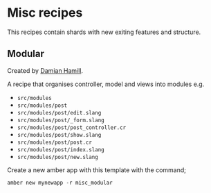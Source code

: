 # Misc recipes

This recipes contain shards with new exiting features and structure.

## Modular

Created by [Damian Hamill](https://github.com/damianham).

A recipe that organises controller, model and views into modules e.g.

- `src/modules`
- `src/modules/post`
- `src/modules/post/edit.slang`
- `src/modules/post/_form.slang`
- `src/modules/post/post_controller.cr`
- `src/modules/post/show.slang`
- `src/modules/post/post.cr`
- `src/modules/post/index.slang`
- `src/modules/post/new.slang`

Create a new amber app with this template with the command;

```
amber new mynewapp -r misc_modular
```
